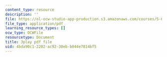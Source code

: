 ```yaml
---
content_type: resource
description: ''
file: https://ol-ocw-studio-app-production.s3.amazonaws.com/courses/5-61-physical-chemistry-fall-2017/4bda90c12202ac9230ebb044e7814bf5_6wbWEDAg3B0.pdf
file_type: application/pdf
learning_resource_types: []
ocw_type: OCWFile
resourcetype: Document
title: 3play pdf file
uid: 4bda90c1-2202-ac92-30eb-b044e7814bf5
---
```


